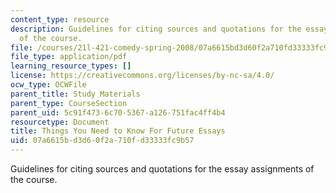 ```yaml
---
content_type: resource
description: Guidelines for citing sources and quotations for the essay assignments
  of the course.
file: /courses/21l-421-comedy-spring-2008/07a6615bd3d60f2a710fd33333fc9b57_handout.pdf
file_type: application/pdf
learning_resource_types: []
license: https://creativecommons.org/licenses/by-nc-sa/4.0/
ocw_type: OCWFile
parent_title: Study Materials
parent_type: CourseSection
parent_uid: 5c91f473-6c70-5367-a126-751fac4ff4b4
resourcetype: Document
title: Things You Need to Know For Future Essays
uid: 07a6615b-d3d6-0f2a-710f-d33333fc9b57
---
```

Guidelines for citing sources and quotations for the essay assignments of the course.